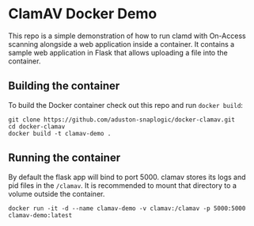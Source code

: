# ClamAV Docker Demo

This repo is a simple demonstration of how to run clamd with On-Access scanning alongside a web application inside
a container. It contains a sample web application in Flask that allows uploading a file into the container. 

## Building the container 

To build the Docker container check out this repo and run `docker build`:

    git clone https://github.com/aduston-snaplogic/docker-clamav.git
    cd docker-clamav
    docker build -t clamav-demo . 
    
## Running the container 

By default the flask app will bind to port 5000. clamav stores its logs and pid files in the `/clamav`. It is 
recommended to mount that directory to a volume outside the container. 

    docker run -it -d --name clamav-demo -v clamav:/clamav -p 5000:5000 clamav-demo:latest